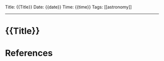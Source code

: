 Title: {{Title}}
Date: {{date}}
Time: {{time}}
Tags: [[astronomy]] 

---
# {{Title}}



# References
